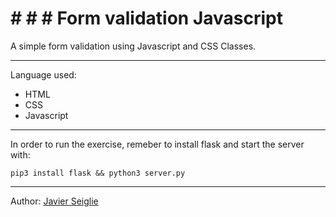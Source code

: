  # # # #  Form validation Javascript

A simple form validation using Javascript and CSS Classes.

----
Language used:
- HTML
- CSS
- Javascript

---

In order to run the exercise, remeber to install flask and start the server with:

`pip3 install flask && python3 server.py`

---

Author:
[Javier Seiglie](http://github.com/jseiglie "Javier Seiglie")